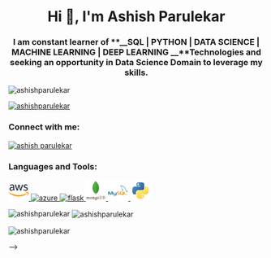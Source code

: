 <h1 align="center">Hi 👋, I'm Ashish Parulekar</h1>
<h3 align="center">I am constant learner of **__SQL | PYTHON | DATA SCIENCE | MACHINE LEARNING | DEEP LEARNING __**Technologies and seeking an opportunity in Data Science Domain to leverage my skills.</h3>

<p align="left"> <img src="https://komarev.com/ghpvc/?username=ashishparulekar&label=Profile%20views&color=0e75b6&style=flat" alt="ashishparulekar" /> </p>

<p align="left"> <a href="https://twitter.com/ashishparulekar" target="blank"><img src="https://img.shields.io/twitter/follow/ashishparulekar?logo=twitter&style=for-the-badge" alt="ashishparulekar" /></a> </p>

<h3 align="left">Connect with me:</h3>
<p align="left">
<a href="https://linkedin.com/in/ashish parulekar" target="blank"><img align="center" src="https://raw.githubusercontent.com/rahuldkjain/github-profile-readme-generator/master/src/images/icons/Social/linked-in-alt.svg" alt="ashish parulekar" height="30" width="40" /></a>
</p>

<h3 align="left">Languages and Tools:</h3>
<p align="left"> <a href="https://aws.amazon.com" target="_blank" rel="noreferrer"> <img src="https://raw.githubusercontent.com/devicons/devicon/master/icons/amazonwebservices/amazonwebservices-original-wordmark.svg" alt="aws" width="40" height="40"/> </a> <a href="https://azure.microsoft.com/en-in/" target="_blank" rel="noreferrer"> <img src="https://www.vectorlogo.zone/logos/microsoft_azure/microsoft_azure-icon.svg" alt="azure" width="40" height="40"/> </a> <a href="https://flask.palletsprojects.com/" target="_blank" rel="noreferrer"> <img src="https://www.vectorlogo.zone/logos/pocoo_flask/pocoo_flask-icon.svg" alt="flask" width="40" height="40"/> </a> <a href="https://www.mongodb.com/" target="_blank" rel="noreferrer"> <img src="https://raw.githubusercontent.com/devicons/devicon/master/icons/mongodb/mongodb-original-wordmark.svg" alt="mongodb" width="40" height="40"/> </a> <a href="https://www.mysql.com/" target="_blank" rel="noreferrer"> <img src="https://raw.githubusercontent.com/devicons/devicon/master/icons/mysql/mysql-original-wordmark.svg" alt="mysql" width="40" height="40"/> </a> <a href="https://www.python.org" target="_blank" rel="noreferrer"> <img src="https://raw.githubusercontent.com/devicons/devicon/master/icons/python/python-original.svg" alt="python" width="40" height="40"/> </a> </p>

<p><img align="left" src="https://github-readme-stats.vercel.app/api/top-langs?username=ashishparulekar&show_icons=true&locale=en&layout=compact" alt="ashishparulekar" /></p>

<p>&nbsp;<img align="center" src="https://github-readme-stats.vercel.app/api?username=ashishparulekar&show_icons=true&locale=en" alt="ashishparulekar" /></p>

<p><img align="center" src="https://github-readme-streak-stats.herokuapp.com/?user=ashishparulekar&" alt="ashishparulekar" /></p>

-->
